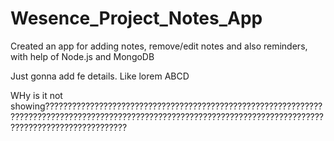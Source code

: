 # Wesence_Project_Notes_App
Created an app for adding notes, remove/edit notes and also reminders, with help of Node.js and MongoDB

Just gonna add fe details.
Like lorem ABCD

WHy is it not showing??????????????????????????????????????????????????????????????????????????????????????????????????????????????????????????????????????????????????????????????



